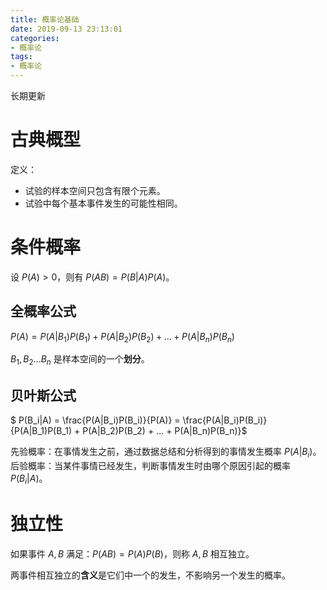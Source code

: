 ```yaml
---
title: 概率论基础
date: 2019-09-13 23:13:01
categories:
- 概率论
tags:
- 概率论
---
```


长期更新


# 古典概型

定义：
- 试验的样本空间只包含有限个元素。
- 试验中每个基本事件发生的可能性相同。

# 条件概率

设 $P(A) > 0$，则有 $P(AB) = P(B|A)P(A)$。

## 全概率公式

$P(A) = P(A|B_1)P(B_1) + P(A|B_2)P(B_2) + ... + P(A|B_n)P(B_n)$

$B_1,B_2...B_n$ 是样本空间的一个**划分**。

## 贝叶斯公式

$ P(B_i|A) = \frac{P(A|B_i)P(B_i)}{P(A)} = \frac{P(A|B_i)P(B_i)}{P(A|B_1)P(B_1) + P(A|B_2)P(B_2) + ... + P(A|B_n)P(B_n)}$

先验概率：在事情发生之前，通过数据总结和分析得到的事情发生概率 $P(A|B_i)$。
后验概率：当某件事情已经发生，判断事情发生时由哪个原因引起的概率 $P(B_i|A)$。

# 独立性

如果事件 $A,B$ 满足：$P(AB) = P(A)P(B)$，则称 $A,B$ 相互独立。

两事件相互独立的**含义**是它们中一个的发生，不影响另一个发生的概率。